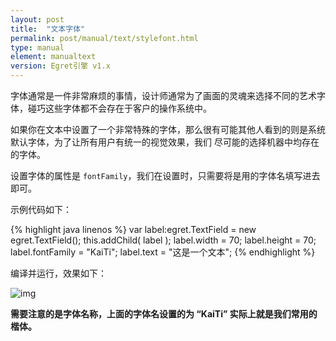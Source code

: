 ```yaml
---
layout: post
title:  "文本字体"
permalink: post/manual/text/stylefont.html
type: manual
element: manualtext
version: Egret引擎 v1.x
---
```


字体通常是一件非常麻烦的事情，设计师通常为了画面的灵魂来选择不同的艺术字体，碰巧这些字体都不会存在于客户的操作系统中。

如果你在文本中设置了一个非常特殊的字体，那么很有可能其他人看到的则是系统默认字体，为了让所有用户有统一的视觉效果，我们
尽可能的选择机器中均存在的字体。

设置字体的属性是 `fontFamily`，我们在设置时，只需要将是用的字体名填写进去即可。

示例代码如下：

{% highlight java linenos %}
var label:egret.TextField = new egret.TextField();
this.addChild( label );
label.width = 70;
label.height = 70;
label.fontFamily = "KaiTi";
label.text = "这是一个文本";
{% endhighlight %}

编译并运行，效果如下：

![img]({{site.baseurl}}/assets/img/textstylefont1.png)

**需要注意的是字体名称，上面的字体名设置的为 “KaiTi” 实际上就是我们常用的楷体。**